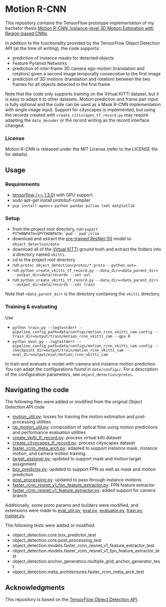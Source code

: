 # Motion R-CNN

This repository contains the TensorFlow prototype implementation of my bachelor thesis
[Motion R-CNN: Instance-level 3D Motion Estimation with Region-based CNNs](
https://drive.google.com/open?id=18hSyz2Wgd-cb-Psju5_oPUyZyE3T3k7j).

In addition to the functionality provided by the TensorFlow Object Detection API (at the time of writing), the code supports:
- prediction of instance masks for detected objects
- Feature Pyramid Networks
- prediction of inter-frame 3D camera ego-motion (translation and rotation) given a second image temporally consecutive to the first image
- prediction of 3D motions (translation and rotation) between the two frames for all objects detected in the first frame

Note that the code only supports training on the Virtual KITTI dataset,
but it is easy to adapt it to other datasets.
Motion prediction and frame pair input is fully optional and the code can be used as a Mask R-CNN
implementation with single image input.
Support for cityscapes is implemented, but using the records created with `create_citiscapes_tf_record.py` 
may require adapting the `data_decoder` or the record writing as the record interface changed.

### License

Motion R-CNN is released under the MIT License (refer to the LICENSE file for details).

## Usage

### Requirements
- [tensorflow (>= 1.3.0)](https://www.tensorflow.org/install/install_linux) with GPU support.
- sudo apt-get install protobuf-compiler
- `pip install opencv-python pandas pillow lxml matplotlib`

### Setup
- from the project root directory, run ``export PYTHONPATH=$PYTHONPATH:`pwd`:`pwd`/slim``
- download and extract the 
[pre-trained ResNet-50](http://download.tensorflow.org/models/resnet_v1_50_2016_08_28.tar.gz )
model to `object_detection/data`
- download all of the 
[Virtual KITTI](http://www.europe.naverlabs.com/Research/Computer-Vision/Proxy-Virtual-Worlds)
ground truth and extract the folders into a directory named `vkitti`.
- cd to the project root directory
- run `protoc object_detection/protos/*.proto --python_out=.` 
- run `python create_vkitti_tf_record.py --data_dir=<data_parent_dir> --output_dir=data/records --set val`
- run `python create_vkitti_tf_record.py --data_dir=<data_parent_dir> --output_dir=data/records --set train`

Note that `<data_parent_dir>` is the directory containing the `vkitti` directory.

### Training & evaluating
Use
- `python train.py --logtostderr --pipeline_config_path=data/configs/motion_rcnn_vkitti_cam.config --train_dir=output/train/motion_rcnn_vkitti_cam --gpu 0`
- `python eval.py --logtostderr --pipeline_config_path=data/configs/motion_rcnn_vkitti_cam.config --checkpoint_dir=output/train/motion_rcnn_vkitti_cam --eval_dir=output/eval/motion_rcnn_vkitti_cam`

to train and evaluate a model with camera and instance motion prediction.
You can adapt the configurations found in `data/configs/`. For a description of the configuration parameters, see `object_detection/protos`.

## Navigating the code

The following files were added or modified from the original Object Detection API code
- [motion_util.py](object_detection/utils/motion_util.py): losses for training the motion estimation and post-processing utilities
- [np_motion_util.py](object_detection/utils/np_motion_util.py): composition of optical flow using motion predictions and performance evaluation utilities
- [create_vkitti_tf_record.py](object_detection/create_vkitti_tf_record.py): process virtual kitti dataset
- [create_cityscapes_tf_record.py](object_detection/create_cityscapes_tf_record.py): process cityscapes dataset
- [faster_rcnn_meta_arch.py](object_detection/meta_architectures/faster_rcnn_meta_arch.py): adapted to support instance mask, instance motion, and camera motion training.
- [target_assigner.py](object_detection/core/target_assigner.py): updated to support mask and motion target assignment
- [box_predictor.py](object_detection/core/box_predictor.py): updated to support FPN as well as mask and motion prediction
- [post_processing.py](object_detection/core/post_processing.py): updated to pass through instance motions
- [faster_rcnn_resnet_v1_fpn_feature_extractor.py](object_detection/models/faster_rcnn_resnet_v1_fpn_feature_extractor.py): FPN feature extractor
- [faster_rcnn_resnet_v1_feature_extractor.py](object_detection/models/faster_rcnn_resnet_v1_fpn_feature_extractor.py): added support for camera branch

Additionally, some proto params and builders were modified, and extensions were made to
[eval_util.py](object_detection/eval_util.py),
[eval.py](object_detection/eval.py),
[evaluator.py](object_detection/evaluator.py),
[train.py](object_detection/train.py),
[trainer.py](object_detection/trainer.py).

The following tests were added or modified:
- object_detection.core.box_predictor_test
- object_detection.core.post_processing_test
- object_detection.models.faster_rcnn_resnet_v1_feature_extractor_test
- object_detection.models.faster_rcnn_resnet_v1_fpn_feature_extractor_test
- object_detection.anchor_generators.multiple_grid_anchor_generator_test
- object_detection.meta_architectures.faster_rcnn_meta_arch_test

## Acknowledgments
This repository is based on the
[TensorFlow Object Detection API](https://github.com/tensorflow/models/tree/master/research/object_detection).
